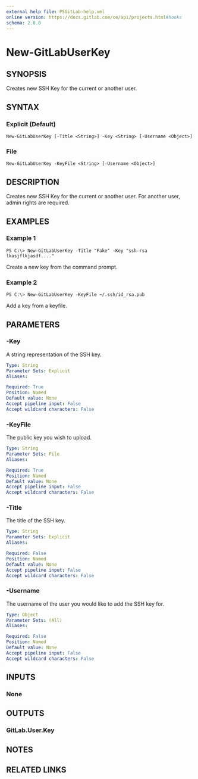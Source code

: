 ```yaml
---
external help file: PSGitLab-help.xml
online version: https://docs.gitlab.com/ce/api/projects.html#hooks
schema: 2.0.0
---
```


# New-GitLabUserKey

## SYNOPSIS
Creates new SSH Key for the current or another user.

## SYNTAX

### Explicit (Default)
```
New-GitLabUserKey [-Title <String>] -Key <String> [-Username <Object>]
```

### File
```
New-GitLabUserKey -KeyFile <String> [-Username <Object>]
```

## DESCRIPTION
Creates new SSH Key for the current or another user.
For another user, admin rights are required.

## EXAMPLES

### Example 1
```
PS C:\> New-GitLabUserKey -Title "Fake" -Key "ssh-rsa lkasjflkjasdf...."
```

Create a new key from the command prompt.

### Example 2
```
PS C:\> New-GitLabUserKey -KeyFile ~/.ssh/id_rsa.pub
```

Add a key from a keyfile.

## PARAMETERS

### -Key
A string representation of the SSH key.

```yaml
Type: String
Parameter Sets: Explicit
Aliases: 

Required: True
Position: Named
Default value: None
Accept pipeline input: False
Accept wildcard characters: False
```

### -KeyFile
The public key you wish to upload.

```yaml
Type: String
Parameter Sets: File
Aliases: 

Required: True
Position: Named
Default value: None
Accept pipeline input: False
Accept wildcard characters: False
```

### -Title
The title of the SSH key.

```yaml
Type: String
Parameter Sets: Explicit
Aliases: 

Required: False
Position: Named
Default value: None
Accept pipeline input: False
Accept wildcard characters: False
```

### -Username
The username of the user you would like to add the SSH key for. 

```yaml
Type: Object
Parameter Sets: (All)
Aliases: 

Required: False
Position: Named
Default value: None
Accept pipeline input: False
Accept wildcard characters: False
```

## INPUTS

### None

## OUTPUTS

### GitLab.User.Key

## NOTES

## RELATED LINKS

